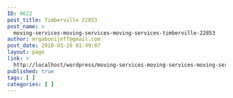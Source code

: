 ```yaml
---
ID: 9622
post_title: Timberville 22853
post_name: >
  moving-services-moving-services-moving-services-timberville-22853
author: mrgabonijeff@gmail.com
post_date: 2018-03-28 01:49:07
layout: page
link: >
  http://localhost/wordpress/moving-services-moving-services-moving-services-timberville-22853/
published: true
tags: [ ]
categories: [ ]
---
```

